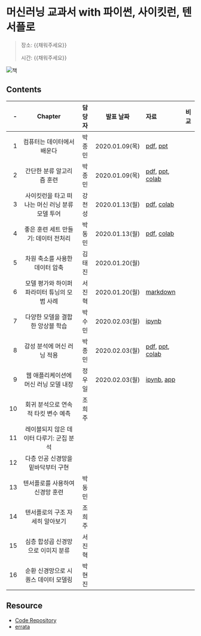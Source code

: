 # 머신러닝 교과서 with 파이썬, 사이킷런, 텐서플로

> 장소: {{채워주세요}}
>
> 시간: {{채워주세요}}

![책](https://github.com/rickiepark/python-machine-learning-book-2nd-edition/raw/master/images/cover.jpg)

## Contents

| -  | Chapter                              | 담당자 | 발표 날짜        | 자료                                                | 비교  |
|---:|:------------------------------------:|:----:|:--------------:|:---------------------------------------------------|:----:|
| 1  | 컴퓨터는 데이터에서 배운다                  | 박종민 | 2020.01.09(목) | [pdf][ch01pdf], [ppt][ch01ppt]                     |      |
| 2  | 간단한 분류 알고리즘 훈련                  | 박종민 | 2020.01.09(목)  | [pdf][ch01pdf], [ppt][ch01ppt], [colab][ch01colab] |      |
| 3  | 사이킷런을 타고 떠나는 머신 러닝 분류 모델 투어 | 강천성 | 2020.01.13(월)  | [pdf][ch03pdf], [colab][ch03colab]                 |      |
| 4  | 좋은 훈련 세트 만들기: 데이터 전처리         | 박동민 | 2020.01.13(월)  | [pdf][ch04pdf], [colab][ch04colab]                 |      |
| 5  | 차원 축소를 사용한 데이터 압축              | 김태진 | 2020.01.20(월) |                                                    |      |
| 6  | 모델 평가와 하이퍼파라미터 튜닝의 모범 사례     | 서진혁 | 2020.01.20(월) | [markdown][ch06markdown]                           |      |
| 7  | 다양한 모델을 결합한 앙상블 학습             | 박수민 | 2020.02.03(월) |[ipynb](https://github.com/machinelearning-pangyo/python-machine-learning-book-2nd-edition/blob/master/Ch07_%EB%8B%A4%EC%96%91%ED%95%9C%20%EB%AA%A8%EB%8D%B8%EC%9D%84%20%EA%B2%B0%ED%95%A9%ED%95%9C%20%EC%95%99%EC%83%81%EB%B8%94%20%ED%95%99%EC%8A%B5/ch07%20Ensemble_psm.ipynb)                                                    |      |
| 8  | 감성 분석에 머신 러닝 적용                 | 박종민 | 2020.02.03(월) | [pdf][ch08pdf], [ppt][ch08ppt], [colab][ch08colab] |      |
| 9  | 웹 애플리케이션에 머신 러닝 모델 내장         | 정우일 | 2020.02.03(월) | [ipynb][ch09ipynb], [app][ch09app]                 |      |
| 10 | 회귀 분석으로 연속적 타킷 변수 예측          | 조희주 |                |                                                    |      |
| 11 | 레이블되지 않은 데이터 다루기: 군집 분석      |       |                |                                                    |      |
| 12 | 다층 인공 신경망을 밑바닥부터 구현           |      |                |                                                    |      |
| 13 | 텐서플로를 사용하여 신경망 훈련             | 박동민 |                |                                                    |      |
| 14 | 텐서플로의 구조 자세히 알아보기             | 조희주 |                |                                                    |      |
| 15 | 심층 합성곱 신경망으로 이미지 분류           | 서진혁 |                |                                                    |      |
| 16 | 순환 신경망으로 시퀀스 데이터 모델링         | 박현진 |                |                                                    |      |

[ch01pdf]: ./Ch01_컴퓨터는_데이터에서_배운다/머신러닝%20교과서%20마수걸이.pdf

[ch01ppt]: http://bit.ly/35CNGvx

[ch01colab]: https://colab.research.google.com/github/rickiepark/python-machine-learning-book-2nd-edition/blob/master/code/ch02/ch02.ipynb

[ch03pdf]: ./Ch03_사이킷런을%20타고%20떠나는%20머신러닝%20분류%20모델%20투어/머신러닝%20교과서%203장.pdf

[ch03colab]: https://colab.research.google.com/github/rickiepark/python-machine-learning-book-2nd-edition/blob/master/code/ch03/ch03.ipynb

[ch04pdf]: ./Ch04_좋은%20훈련세트%20만들기_데이터%20전처리/좋은%20훈련세트%20만들기_데이터%20전처리.pdf

[ch04colab]: ./Ch04_좋은%20훈련세트%20만들기_데이터%20전처리/Chapter%2004%20Minisession_FeatureScaler.ipynb

[ch06markdown]: ./Ch06_모델%20평가와%20하이퍼파라미터%20튜닝의%20모범%20사례/step.md

[ch08pdf]: ./Ch08_감성_분석에_머신_러닝_적용/감성%20분석에%20머신%20러닝%20적용.pdf

[ch08ppt]: http://bit.ly/310KMQo

[ch08colab]: https://colab.research.google.com/github/rickiepark/python-machine-learning-book-2nd-edition/blob/master/code/ch08/ch08.ipynb

[ch09ipynb]: https://github.com/machinelearning-pangyo/python-machine-learning-book-2nd-edition/blob/master/Ch09_%EC%9B%B9%20%EC%95%A0%ED%94%8C%EB%A6%AC%EC%BC%80%EC%9D%B4%EC%85%98%EC%97%90%20%EB%A8%B8%EC%8B%A0%20%EB%9F%AC%EB%8B%9D%20%EB%AA%A8%EB%8D%B8%20%EB%82%B4%EC%9E%A5/Chapter%2009.ipynb

[ch09app]:http://wooil.pythonanywhere.com/


## Resource

- [Code Repository](https://github.com/rickiepark/python-machine-learning-book-2nd-edition)
- [errata](https://tensorflow.blog/%EB%A8%B8%EC%8B%A0%EB%9F%AC%EB%8B%9D-%EA%B5%90%EA%B3%BC%EC%84%9C/)
